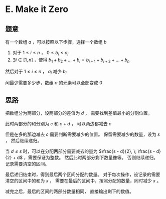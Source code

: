 # E. Make it Zero

## 题意

有一个数组 $a$ ，可以按照以下步骤，选择一个数组 $b$

1. 对于 $1 \leq i \leq n$ ， $0 \leq b_i \leq a_i$
2. $\exists i \in [1, n]$ ，使得
$b_1 + b_2 + \dots + b_i = 
b_{i+1} + b_{i+2} + \dots + b_n$

然后对于 $1 \leq i \leq n$ ， $a_i$ 减少 $b_i$

问最少需要多少步，数组 $a$ 的元素可以全部变成 $0$

## 思路

把数组分为两部分，设两部分的差值为 $d$ ，
需要找到差值最小的分割位置。

此时两部分的和分别为 $c$ 和 $c + d$ ，
可以两边都减去 $c$

但是在多的那边减去 $c$ 需要判断需要减少的位置。
保留需要减少的数量，设为 $s$ ，
然后继续递归。

当 $d \leq s$ 时，可以在分配两部分需要减去的量为
$\frac{s - d}{2}, \; \frac{s - d}{2} + d$ ，需要保证为整数。
然后此时两部分剩下数量像等。
否则继续递归。
记录需要清空的区间。

最后递归结束时，得到最后两个区间分配的数量。
对于每次操作，设记录的需要清空的区间中的和为 $x$ ，
需要在最后的区间中，按照分配的数量，同时减少 $x$ 。

减完之后，最后的区间的两部分数量相同，
直接输出剩下的数值。